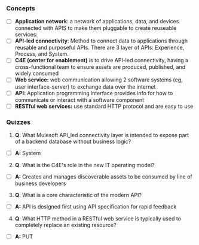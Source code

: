 ### Concepts
- [ ] **Application network**: a network of applications, data, and devices connected with APIS to make them pluggable to create reuseable services:
- [ ] **API-led connectivity**: Method to connect data to applications through reusable and purposeful APIs. There are 3 layer of APIs: Experience, Process, and System.
- [ ] **C4E (center for enablement)** is to drive API-led connectivity, having a cross-functional team to ensure assets are produced, published, and widely consumed
- [ ] **Web service:** web communication allowing 2 software systems (eg, user interface-server) to exchange data over the internet
- [ ] **API:** Application programming interface provides info for how to communicate or interact with a software component
- [ ] **RESTful web services:** use standard HTTP protocol and are easy to use

### Quizzes
1. **Q**: What Mulesoft API_led connectivity layer is intended to expose part of a backend database without business logic?
- [ ] **A:** System
2. **Q**: What is the C4E's role in the new IT operating model?
- [ ] **A:** Creates and manages discoverable assets to be consumed by line of business developers
3. **Q**: What is a core characteristic of the modern API?
- [ ] **A:** API is designed first using API specification for rapid feedback
4. **Q**: What HTTP method in a RESTful web service is typically used to completely replace an existing resource?
- [ ] **A:** PUT




